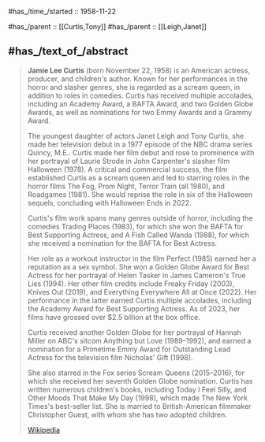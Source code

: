 ﻿---
aliases:
- "Jamie Lee Curtis"
---

#has_/time_/started :: 1958-11-22 

#has_/parent :: [[Curtis,Tony]] 
#has_/parent :: [[Leigh,Janet]] 

## #has_/text_of_/abstract 

> **Jamie Lee Curtis** (born November 22, 1958) is an American actress, producer, and children's author. 
> Known for her performances in the horror and slasher genres, she is regarded as a scream queen, 
> in addition to roles in comedies. 
> Curtis has received multiple accolades, including an Academy Award, 
> a BAFTA Award, and two Golden Globe Awards, 
> as well as nominations for two Emmy Awards and a Grammy Award.
>
> The youngest daughter of actors Janet Leigh and Tony Curtis, 
> she made her television debut in a 1977 episode of the NBC drama series Quincy, M.E.. 
> Curtis made her film debut and rose to prominence 
> with her portrayal of Laurie Strode in John Carpenter's slasher film Halloween (1978). 
> A critical and commercial success, the film established Curtis as a scream queen 
> and led to starring roles in the horror films The Fog, Prom Night, Terror Train (all 1980), and Roadgames (1981). 
> She would reprise the role in six of the Halloween sequels, concluding with Halloween Ends in 2022.
>
> Curtis's film work spans many genres outside of horror, including the comedies Trading Places (1983), 
> for which she won the BAFTA for Best Supporting Actress, and A Fish Called Wanda (1988), 
> for which she received a nomination for the BAFTA for Best Actress. 
> 
> Her role as a workout instructor in the film Perfect (1985) earned her a reputation as a sex symbol. 
> She won a Golden Globe Award for Best Actress for her portrayal of Helen Tasker in James Cameron's True Lies (1994). 
> Her other film credits include Freaky Friday (2003), Knives Out (2019), and Everything Everywhere All at Once (2022). 
> Her performance in the latter earned Curtis multiple accolades, 
> including the Academy Award for Best Supporting Actress. 
> As of 2023, her films have grossed over $2.5 billion at the box office.
>
> Curtis received another Golden Globe for her portrayal of Hannah Miller 
> on ABC's sitcom Anything but Love (1989–1992), 
> and earned a nomination for a Primetime Emmy Award for Outstanding Lead Actress 
> for the television film Nicholas' Gift (1998). 
> 
> She also starred in the Fox series Scream Queens (2015–2016), 
> for which she received her seventh Golden Globe nomination. 
> Curtis has written numerous children's books, 
> including Today I Feel Silly, and Other Moods That Make My Day (1998), 
> which made The New York Times's best-seller list. 
> She is married to British-American filmmaker Christopher Guest, with whom she has two adopted children.
>
> [Wikipedia](https://en.wikipedia.org/wiki/Jamie%20Lee%20Curtis)



